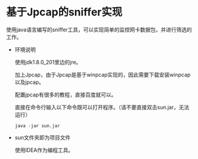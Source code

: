 #  基于Jpcap的sniffer实现

​	使用java语言编写的sniffer工具，可以实现简单的监控网卡数据包，并进行筛选的工作。

- 环境说明

  使用jdk1.8.0_201里边的jre。

  加上Jpcap，由于Jpcap是基于winpcap实现的，因此需要下载安装winpcap以及jpcap。
  
  配置jpcap有很多的教程，直接百度就可以。

  直接在命令行输入以下命令既可以打开程序。（请不要直接双击sun.jar，无法运行）

  ```
  java -jar sun.jar
  ```

- sun文件夹即为项目文件

  使用IDEA作为编程工具。

